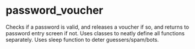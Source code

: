 # password_voucher
Checks if a password is valid, and releases a voucher if so, and returns to password entry screen if not. Uses classes to neatly define all functions separately. Uses sleep function to deter guessers/spam/bots.
